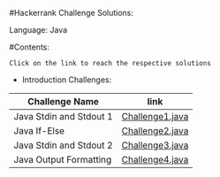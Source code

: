 #Hackerrank Challenge Solutions:

Language: Java 

#Contents:

``Click on the link to reach the respective solutions ``

* Introduction Challenges:

| Challenge Name                    | link                                                                                       |  
| --------------------------------- | ------------------------------------------------------------------------------------------ |  
| Java Stdin and Stdout 1		    | [Challenge1.java](https://github.com/lttesp/hackerrank/blob/master/java/challenge1.java)   |
| Java If-Else  		    		| [Challenge2.java](https://github.com/lttesp/hackerrank/blob/master/java/challenge2.java)   |
| Java Stdin and Stdout 2			| [Challenge3.java](https://github.com/lttesp/hackerrank/blob/master/java/challenge3.java)   |
| Java Output Formatting			| [Challenge4.java](https://github.com/lttesp/hackerrank/blob/master/java/challenge4.java)   |
